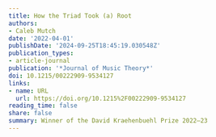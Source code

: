 ```yaml
---
title: How the Triad Took (a) Root
authors:
- Caleb Mutch
date: '2022-04-01'
publishDate: '2024-09-25T18:45:19.030548Z'
publication_types:
- article-journal
publication: '*Journal of Music Theory*'
doi: 10.1215/00222909-9534127
links:
- name: URL
  url: https://doi.org/10.1215%2F00222909-9534127
reading_time: false
share: false
summary: Winner of the David Kraehenbuehl Prize 2022–23
---
```

